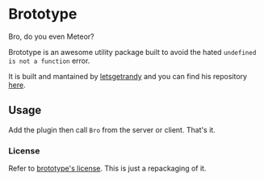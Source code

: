 # Brototype
Bro, do you even Meteor?

Brototype is an awesome utility package built to avoid the hated
`undefined is not a function` error.

It is built and mantained by [letsgetrandy](https://github.com/letsgetrandy)
and you can find his repository [here](https://github.com/letsgetrandy/brototype).

## Usage

Add the plugin then call `Bro` from the server or client. That's it.

### License

Refer to [brototype's license](https://github.com/letsgetrandy/brototype).
This is just a repackaging of it.
